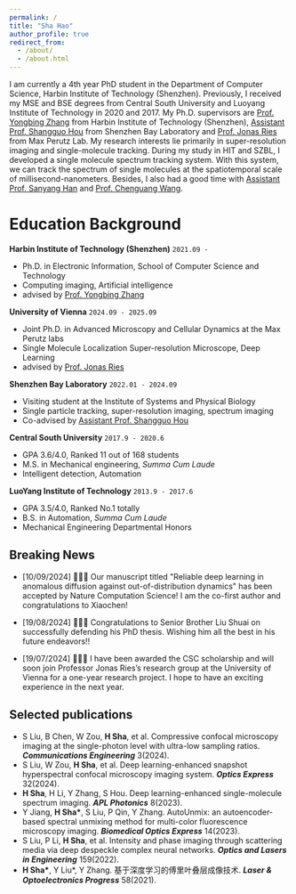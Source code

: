 ```yaml
---
permalink: /
title: "Sha Hao"
author_profile: true
redirect_from: 
  - /about/
  - /about.html
---
```


I am currently a 4th year PhD student in the Department of Computer Science, Harbin Institute of Technology (Shenzhen). Previously, I received my MSE and BSE degrees from Central South University and Luoyang Institute of Technology in 2020 and 2017. My Ph.D. supervisors are <a href="https://faculty.hitsz.edu.cn/zhangyongbing">Prof. Yongbing Zhang</a> from Harbin Institute of Technology (Shenzhen), <a href="http://houlab.szbl.ac.cn/"> Assistant Prof. Shangguo Hou</a> from Shenzhen Bay Laboratory and [Prof. Jonas Ries](https://rieslab.de) from Max Perutz Lab. My research interests lie primarily in super-resolution imaging and single-molecule tracking. During my study in HIT and SZBL, I developed a single molecule spectrum tracking system. With this system, we can track the spectrum of single molecules at the spatiotemporal scale of millisecond-nanometers. Besides, I also had a good time with <a href="https://www.sigs.tsinghua.edu.cn/hsy_en/main.htm">Assistant Prof. Sanyang Han</a> and <a href="https://ee.jlu.edu.cn/en/info/1028/1106.htm"> Prof. Chenguang Wang</a>.


Education Background
======

**Harbin Institute of Technology (Shenzhen)** `2021.09 - `

- Ph.D. in Electronic Information, School of Computer Science and Technology
- Computing imaging, Artificial intelligence
- advised by [Prof. Yongbing Zhang](https://scholar.google.com/citations?user=0KlvTEYAAAAJ&hl=en)

**University of Vienna** `2024.09 - 2025.09`

- Joint Ph.D. in Advanced Microscopy and Cellular Dynamics at the Max Perutz labs
- Single Molecule Localization Super-resolution Microscope, Deep Learning
- advised by [Prof. Jonas Ries](https://rieslab.de/)

**Shenzhen Bay Laboratory** `2022.01 - 2024.09`

- Visiting student at the Institute of Systems and Physical Biology
- Single particle tracking, super-resolution imaging, spectrum imaging
- Co-advised by [Assistant Prof. Shangguo Hou](https://www.szbl.ac.cn/en/scientificresearch/researchteam/2044.html) 


**Central South University** `2017.9 - 2020.6`

- GPA 3.6/4.0, Ranked 11 out of 168 students
- M.S. in Mechanical engineering, _Summa Cum Laude_
- Intelligent detection, Automation

**LuoYang Institute of Technology** `2013.9 - 2017.6`

- GPA 3.5/4.0, Ranked No.1 totally
- B.S. in Automation, _Summa Cum Laude_
- Mechanical Engineering Departmental Honors

Breaking News
------
- [10/09/2024] 🎉🎉🎉 Our manuscript titled "Reliable deep learning in anomalous diffusion against out-of-distribution dynamics" has been accepted by Nature Computation Science! I am the co-first author and congratulations to Xiaochen!

- [19/08/2024] 🎉🎉🎉 Congratulations to Senior Brother Liu Shuai on successfully defending his PhD thesis. Wishing him all the best in his future endeavors!!

- [19/07/2024] 🎉🎉🎉 I have been awarded the CSC scholarship and will soon join Professor Jonas Ries’s research group at the University of Vienna for a one-year research project. I hope to have an exciting experience in the next year.


Selected publications
------

-	S Liu, B Chen, W Zou, **H Sha**, et al. Compressive confocal microscopy imaging at the single-photon level with ultra-low sampling ratios. ***Communications Engineering*** 3(2024).
-	S Liu, W Zou, **H Sha**, et al. Deep learning-enhanced snapshot hyperspectral confocal microscopy imaging system. ***Optics Express*** 32(2024).
-	**H Sha**, H Li, Y Zhang, S Hou. Deep learning-enhanced single-molecule spectrum imaging. ***APL Photonics*** 8(2023).
-	Y Jiang, **H Sha\***, S Liu, P Qin, Y Zhang. AutoUnmix: an autoencoder-based spectral unmixing method for multi-color fluorescence microscopy imaging. ***Biomedical Optics Express*** 14(2023).
- S Liu, P Li, **H Sha**, et al. Intensity and phase imaging through scattering media via deep despeckle complex neural networks. ***Optics and Lasers in Engineering*** 159(2022).
-	**H Sha\***, Y Liu\*, Y Zhang. 基于深度学习的傅里叶叠层成像技术. ***Laser & Optoelectronics Progress*** 58(2021).



